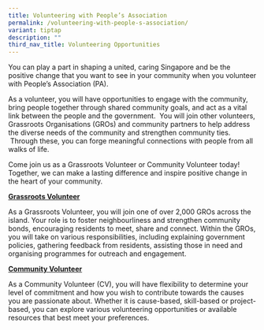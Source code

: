 ```yaml
---
title: Volunteering with People’s Association
permalink: /volunteering-with-people-s-association/
variant: tiptap
description: ""
third_nav_title: Volunteering Opportunities
---
```

<p>You can play a part in shaping a united, caring Singapore and be the positive
change that you want to see in your community when you volunteer with People’s
Association (PA). &nbsp;</p>
<p>As a volunteer, you will have opportunities to engage with the community,
bring people together through shared community goals, and act as a vital
link between the people and the government. &nbsp;You will join other volunteers,
Grassroots Organisations (GROs) and community partners to help address
the diverse needs of the community and strengthen community ties. &nbsp;Through
these, you can forge meaningful connections with people from all walks
of life.</p>
<p>Come join us as a Grassroots Volunteer or Community Volunteer today! Together,
we can make a lasting difference and inspire positive change in the heart
of your community.</p>
<p></p>
<p><strong><a href="https://grl.pa.gov.sg/" rel="noopener nofollow" target="_blank">Grassroots Volunteer</a></strong>
</p>
<p>As a Grassroots Volunteer, you will join one of over 2,000 GROs across
the island. Your role is to foster neighbourliness and strengthen community
bonds, encouraging residents to meet, share and connect. Within the GROs,
you will take on various responsibilities, including explaining government
policies, gathering feedback from residents, assisting those in need and
organising programmes for outreach and engagement.</p>
<p></p>
<p><strong><a href="https://www.onepa.gov.sg/" rel="noopener nofollow" target="_blank">Community Volunteer</a></strong>
</p>
<p>As a Community Volunteer (CV), you will have flexibility to determine
your level of commitment and how you wish to contribute towards the causes
you are passionate about. Whether it is cause-based, skill-based or project-based,
you can explore various volunteering opportunities or available resources
that best meet your preferences.</p>